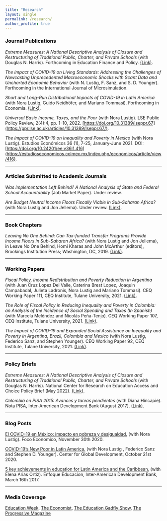 ```yaml
---
title: "Research"
layout: single
permalink: /research/
author_profile: true
---
```


### <span style="color:#000000">Journal Publications</span> 

*Extreme Measures: A National Descriptive Analysis of Closure and Restructuring of Traditional Public, Charter, and Private Schools* (with Douglas N. Harris). Forthcoming in Education Finance and Policy. [(Link)](https://direct.mit.edu/edfp/article-abstract/doi/10.1162/edfp_a_00386/112923/Extreme-Measures-A-National-Descriptive-Analysis?redirectedFrom=fulltext).

*The Impact of COVID-19 on Living Standards: Addressing the Challenges of Nowcasting Unprecedented Macroeconomic Shocks with Scant Data and Uncharted Economic Behavior* (with N. Lustig, F. Sanz, and S. D. Younger). Forthcoming in the International Journal of Microsimulation.

*Short and Long-Run Distributional Impacts of COVID-19 in Latin America* (with Nora Lustig, Guido Neidhöfer, and Mariano Tommasi). Forthcoming in Economia. [(Link)](https://economia.lacea.org/Forthcoming%20papers/lustig_neidhofer_tommasi_covid_latam.pdf).

*Universal Basic Income, Taxes, and the Poor* (with Nora Lustig). LSE Public Policy Review, 2(4):4, pp. 1–10, 2022. [https://doi.org/10.31389/lseppr.67](https://ppr.lse.ac.uk/articles/10.31389/lseppr.67/).

*The Impact of COVID-19 on Inequality and Poverty in Mexico* (with Nora Lustig). Estudios
Económicos 36 (1), 7-25, January-June 2021. DOI: [https://doi.org/10.24201/ee.v36i1.416](https://estudioseconomicos.colmex.mx/index.php/economicos/article/view/416).

---

### <span style="color:#000000">Articles Submitted to Academic Journals</span>  

*Was Implementation Left Behind? A National Analysis of State and Federal School Accountability* (Job Market Paper). Under review.

*Are Budget Neutral Income Floors Fiscally Viable in Sub-Saharan Africa?* (with Nora Lustig and Jon Jellema). Under review. [(Link)](https://www.cgdev.org/sites/default/files/are-budget-neutral-income-floors-fiscally-viable-sub-saharan-africa.pdf).

---

### <span style="color:#000000">Book Chapters</span>  

*Leaving No One Behind: Can Tax-funded Transfer Programs Provide Income Floors in Sub-Saharan Africa?* (with Nora Lustig and Jon Jellema), in Leave No One Behind, Homi Kharas and John McArthur (editors), Brookings Institution Press; Washington, DC, 2019. [(Link)](https://www.brookings.edu/wp-content/uploads/2019/09/LNOB_Chapter9.pdf).

---

### <span style="color:#000000">Working Papers</span> 

*Fiscal Policy, Income Redistribution and Poverty Reduction in Argentina* (with Juan Cruz Lopez Del Valle, Caterina Brest Lopez, Joaquin Campabadal, Julieta Ladronis, Nora Lustig and Mariano Tommasi). CEQ Working Paper 111, CEQ Institute, Tulane University, 2021. [(Link)](https://repec.tulane.edu/RePEc/ceq/ceq111.pdf).

*The Role of Fiscal Policy in Reducing Inequality and Poverty in Colombia: an Analysis of the Incidence of Social Spending and Taxes (In Spanish)* (with Marcela Meléndez and Nicolás Peña-Tenjo). CEQ Working Paper 107, CEQ Institute, Tulane University, 2021. [(Link)](http://repec.tulane.edu/RePEc/ceq/ceq107.pdf).

*The Impact of COVID-19 and Expanded Social Assistance on Inequality and Poverty in Argentina, Brazil, Colombia and Mexico* (with Nora Lustig, Federico Sanz, and Stephen Younger). CEQ Working Paper 92, CEQ Institute, Tulane University, 2021. [(Link)](http://repec.tulane.edu/RePEc/ceq/ceq92.pdf).

---

### <span style="color:#000000">Policy Briefs</span> 

*Extreme Measures: A National Descriptive Analysis of Closure and Restructuring of Traditional Public, Charter, and Private Schools* (with Douglas N. Harris). National Center for Research on Education Access and Choice Policy Brief (May 2022). [(Link)](https://reachcentered.org/uploads/policybrief/REACH-National-Closure-Restructuring-2022-05-24.pdf).

*Colombia en PISA 2015: Avances y tareas pendientes* (with Diana Hincapie). Nota PISA, Inter-American Development Bank (August 2017). [(Link)](https://publications.iadb.org/es/colombia-en-pisa-2015-avances-y-tareas-pendientes). 

---

### <span style="color:#000000">Blog Posts</span> 

[El COVID-19 en México: impacto en pobreza y desigualdad.](https://dev.focoeconomico.org/2020/11/30/el-covid-19-en-mexico-impacto-en-pobreza-y-desigualdad/) (with Nora Lustig). Foco Economico, November 30th 2020.

[COVID-19’s New Poor in Latin America.](https://www.cgdev.org/blog/covid-19s-new-poor-latin-america) (with Nora Lustig , Federico Sanz and Stephen D. Younger). Center for Global Development, October 21st 2020.

[5 key achievements in education for Latin America and the Caribbean.](https://blogs.iadb.org/educacion/en/cima-5-key-achievements-in-education-for-latin-america-and-the-caribbean/) (with Elena Arias Ortiz). Enfoque Educacion, Inter-American Development Bank, March 16th 2017.

---

### <span style="color:#000000">Media Coverage</span> 

[Education Week](https://www.edweek.org/leadership/race-is-a-strong-predictor-of-which-schools-will-close-permanently-study-shows/2022/05), [The Economist](https://www.economist.com/the-americas/2020/10/08/latin-americas-new-poor), [The Education Gadfly Show](https://fordhaminstitute.org/national/resources/education-gadfly-show-839-do-profit-charter-schools-deserve-their-bad-reputation), [The Progressive Magazine](https://progressive.org/magazine/the-great-charter-school-scam-burris/) 



